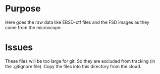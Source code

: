 # Purpose
Here goes the raw data like EBSD-ctf files and the FSD images as they come from the microscope.
# Issues
These files will be too large for git. So they are excluded from tracking (in the .gitignore file). Copy the files into this directory from the cloud.